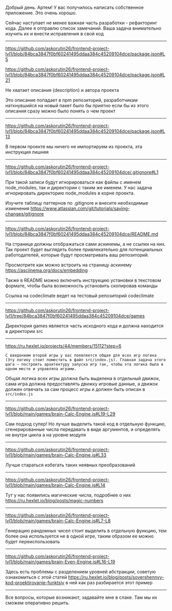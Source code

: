 Добрый день. Артем! У вас получилось написать собственное приложение. Это очень хорошо.

Сейчас наступает не менее важная часть разработки - рефакторинг кода. Далее я отправлю список замечаний.
Ваша задача внимательно изучить их и внести исправления в свой код

---

https://github.com/askorutin26/frontend-project-lvl1/blob/84bca3847f0bf60241495ddaa384c45209104dce/package.json#L5

https://github.com/askorutin26/frontend-project-lvl1/blob/84bca3847f0bf60241495ddaa384c45209104dce/package.json#L21

Не хватает описания (description) и автора проекта

Это описание попадает в npm репозиторий, разработчикам наткнувшийся на новый пакет было бы приятно если бы из этого описания сразу можно было понять о чем проект

---

https://github.com/askorutin26/frontend-project-lvl1/blob/84bca3847f0bf60241495ddaa384c45209104dce/package.json#L13

В первом проекте мы ничего не импортируем из проекта, эта инструкция лишняя

---

https://github.com/askorutin26/frontend-project-lvl1/blob/84bca3847f0bf60241495ddaa384c45209104dce/.gitignore#L1

При такой записи будут игнорироваться как файлы с именем node_modules, так и директории с таким же именем. У нас задача игнорировать директорию node_modules в корне проекта.

Изучите таблицу паттернов по .gitignore и внесите необходимые изменения https://www.atlassian.com/git/tutorials/saving-changes/gitignore

---

https://github.com/askorutin26/frontend-project-lvl1/blob/84bca3847f0bf60241495ddaa384c45209104dce/README.md

На странице должны отображаться сами аскинемы, а не ссылки на них. Так проект будет выглядеть более привлекательно для потенциальных работодателей, которые будут просматривать ваш репозиторий.

Просмотрите как можно встроить на страницу аскинему https://asciinema.org/docs/embedding

Также в README можно включить инструкцию установки в текстовом формате, чтобы была возможность установить скопировав команды

Ссылка на codeclimate ведет на тестовый репозиторий codeclimate

---

https://github.com/askorutin26/frontend-project-lvl1/tree/84bca3847f0bf60241495ddaa384c45209104dce/games

Директория games является часть исходного кода и должна находится в директории src

---

https://ru.hexlet.io/projects/44/members/15112?step=6

`С введением второй игры у вас появляется общая для всех игр логика (Эту логику стоит поместить в файл src/index.js). Главная задача этого шага – построить архитектуру запуска игр так, чтобы эта логика была в одном месте и управляла играми.`

Общая логика всех игры должна быть выделена в отдельный движок, сама игра должна предоставлять движку игровые данные, а движок должен отвечать за сам процесс игры и должен быть описан в `src/index.js`

---

https://github.com/askorutin26/frontend-project-lvl1/blob/main/games/brain-Calc-Engine.js#L19-L29

Сам подход супер! Но лучше выделить такой код в отдельную функцию, сгенерированные числа передавать в виде аргументов, и определять не внутри цикла а на уровне модуля

---

https://github.com/askorutin26/frontend-project-lvl1/blob/main/games/brain-Calc-Engine.js#L33

Лучше стараться избегать таких неявных преобразований

---

https://github.com/askorutin26/frontend-project-lvl1/blob/main/games/brain-Calc-Engine.js#L14

Тут у нас появились магические числа, подробнее о них https://ru.hexlet.io/blog/posts/magic-numbers

---

https://github.com/askorutin26/frontend-project-lvl1/blob/main/games/brain-Calc-Engine.js#L7-L8

Генерацию рандомных чисел стоит выделить в отдельную функцию, тем более она используется не в одной игре, таким образом ее можно будет переиспользовать

---

https://github.com/askorutin26/frontend-project-lvl1/blob/main/games/brain-Even-Engine.js#L16-L19

Здесь есть проблемы с разделением уровней абстракции, советую ознакомиться с этой статей
https://ru.hexlet.io/blog/posts/sovershennyy-kod-proektirovanie-funktsiy
в ней как раз разбирается этот пример

---

Все вопросы, которые возникают, задавайте мне в слаке. Там мы их сможем оперативно решить.
